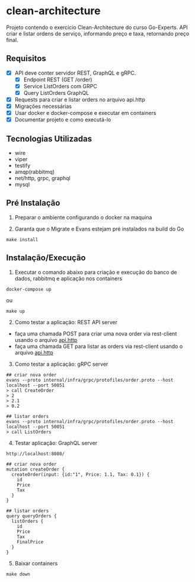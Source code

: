 # clean-architecture

Projeto contendo o exercício Clean-Architecture do curso Go-Experts.
API criar e listar ordens de serviço, informando preço e taxa, retornando preço final.

## Requisitos
- [x] API deve conter servidor REST, GraphQL e gRPC.
    - [x] Endpoint REST (GET /order)
    - [x] Service ListOrders com GRPC
    - [x] Query ListOrders GraphQL
- [x] Requests para criar e listar orders no arquivo api.http
- [x] Migrações necessárias
- [x] Usar docker e docker-compose e executar em containers
- [x] Documentar projeto e como executá-lo

## Tecnologias Utilizadas

- wire
- viper
- testify
- amqp(rabbitmq)
- net/http, grpc, graphql
- mysql

## Pré Instalação

1. Preparar o ambiente configurando o docker na maquina

2. Garanta que o Migrate e Evans estejam pré instalados na build do Go
``` shell
make install
```

## Instalação/Execução

1. Executar o comando abaixo para criação e execução do banco de dados, rabbitmq e aplicação nos containers
``` shell
docker-compose up
```
ou
``` shell
make up
```

2. Como testar a aplicação: REST API server
- faça uma chamada POST para criar uma nova order via rest-client usando o arquivo [api.http](api/api.http)
- faça uma chamada GET para listar as orders via rest-client usando o arquivo [api.http](api/api.http)

3. Como testar a aplicação: gRPC server
``` shell
## criar nova order
evans --proto internal/infra/grpc/protofiles/order.proto --host localhost --port 50051
> call CreateOrder
> 2
> 2.1
> 0.2

## listar orders
evans --proto internal/infra/grpc/protofiles/order.proto --host localhost --port 50051
> call ListOrders
```

4. Testar aplicação: GraphQL server 
``` shell
http://localhost:8080/
```

``` shell
## criar nova order
mutation createOrder {
  createOrder(input: {id:"1", Price: 1.1, Tax: 0.1}) {
    id
    Price
    Tax
  }
}

## listar orders
query queryOrders {
  listOrders {
    id
    Price
    Tax
    FinalPrice
  }
}
```

5. Baixar containers 
``` shell
make down
```